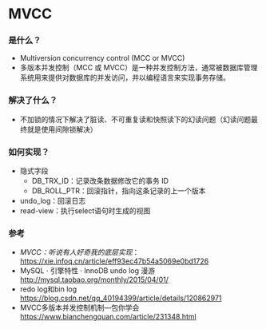 # MVCC
### 是什么？
- Multiversion concurrency control (MCC or MVCC)
- 多版本并发控制（MCC 或 MVCC）是一种并发控制方法，通常被数据库管理系统用来提供对数据库的并发访问，并以编程语言来实现事务存储。
### 解决了什么？
- 不加锁的情况下解决了脏读、不可重复读和快照读下的幻读问题（幻读问题最终就是使用间隙锁解决）
### 如何实现？
- 隐式字段
    - DB_TRX_ID：记录改条数据修改它的事务 ID
    - DB_ROLL_PTR：回滚指针，指向这条记录的上一个版本
- undo_log：回滚日志
- read-view：执行select语句时生成的视图
### 参考 
- *MVCC：听说有人好奇我的底层实现*：https://xie.infoq.cn/article/eff93ec47b54a5069e0bd1726
- MySQL · 引擎特性 · InnoDB undo log 漫游 http://mysql.taobao.org/monthly/2015/04/01/
- redo log和bin log https://blog.csdn.net/qq_40194399/article/details/120862971
- MVCC多版本并发控制机制—包你学会 https://www.bianchengquan.com/article/231348.html 